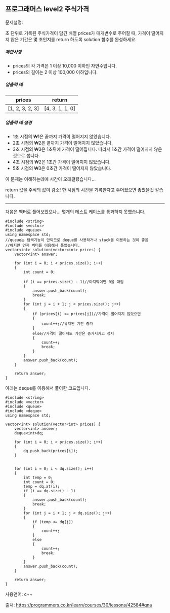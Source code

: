 ## 프로그래머스 level2 주식가격

문제설명:

초 단위로 기록된 주식가격이 담긴 배열 prices가 매개변수로 주어질 때, 가격이 떨어지지 않은 기간은 몇 초인지를 return 하도록 solution 함수를 완성하세요.

##### 제한사항

- prices의 각 가격은 1 이상 10,000 이하인 자연수입니다.
- prices의 길이는 2 이상 100,000 이하입니다.

##### 입출력 예

| prices          | return          |
| --------------- | --------------- |
| [1, 2, 3, 2, 3] | [4, 3, 1, 1, 0] |

##### 입출력 예 설명

- 1초 시점의 ₩1은 끝까지 가격이 떨어지지 않았습니다.
- 2초 시점의 ₩2은 끝까지 가격이 떨어지지 않았습니다.
- 3초 시점의 ₩3은 1초뒤에 가격이 떨어집니다. 따라서 1초간 가격이 떨어지지 않은 것으로 봅니다.
- 4초 시점의 ₩2은 1초간 가격이 떨어지지 않았습니다.
- 5초 시점의 ₩3은 0초간 가격이 떨어지지 않았습니다.

이 문제는 이해하는데에 시간이 오래걸렸습니다...

return 값을 주식의 값이 감소! 한 시점의 시간을 기록한다고 주어졌으면 좋았을것 같습니다.

___

처음은 벡터로 풀어보았으나... 몇개의 테스트 케이스를 통과하지 못했습니다.

```
#include <string>
#include <vector>
#include <queue>
using namespace std;
//queue는 탐색기능이 안되므로 deque를 사용하거나 stack을 이용하는 것이 좋음
//하지만 먼저 벡터를 이용해서 풀었습니다.
vector<int> solution(vector<int> prices) {
	vector<int> answer;
	
	for (int i = 0; i < prices.size(); i++)
	{
		int count = 0;
		
		if (i == prices.size() - 1)//마지막이면 0을 대입
		{
			answer.push_back(count);
			break;
		}
		for (int j = i + 1; j < prices.size(); j++)
		{
			if (prices[i] <= prices[j])//가격이 떨어지지 않았으면
			{
				count++;//유지된 기간 증가
			}
			else//가격이 떨어져도 기간은 증가시키고 정지
			{
				count++;
				break;
			}
		}
		answer.push_back(count);
	}

	return answer;
}
```

아래는 deque를 이용해서 풀이한 코드입니다.

```
#include <string>
#include <vector>
#include <queue>
#include <deque>
using namespace std;

vector<int> solution(vector<int> prices) {
	vector<int> answer;
	deque<int>dq;

	for (int i = 0; i < prices.size(); i++)
	{
		dq.push_back(prices[i]);
	}


	for (int i = 0; i < dq.size(); i++)
	{
		int temp = 0;
		int count = 0;
		temp = dq.at(i);
		if (i == dq.size() - 1)
		{
			answer.push_back(count);
			break;
		}
		for (int j = i + 1; j < dq.size(); j++)
		{
			if (temp <= dq[j])
			{
				count++;
			}
			else
			{
				count++;
				break;
			}
		}
		answer.push_back(count);
	}

	return answer;
}
```



사용언어: c++

출처: https://programmers.co.kr/learn/courses/30/lessons/42584#qna